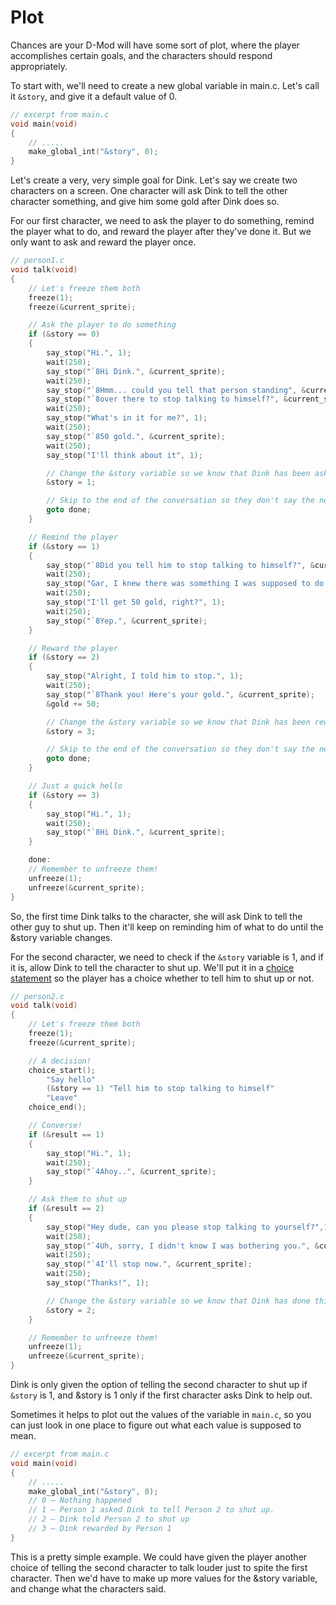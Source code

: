 # Plot

Chances are your D-Mod will have some sort of plot, where the player accomplishes certain goals, and the characters should respond appropriately.

To start with, we'll need to create a new global variable in main.c. Let's call it `&story`, and give it a default value of 0.

```c
// excerpt from main.c
void main(void)
{
    // .....
    make_global_int("&story", 0);
}
```

Let's create a very, very simple goal for Dink. Let's say we create two characters on a screen. One character will ask Dink to tell the other character something, and give him some gold after Dink does so.

For our first character, we need to ask the player to do something, remind the player what to do, and reward the player after they've done it. But we only want to ask and reward the player once.

```c
// person1.c
void talk(void)
{
    // Let's freeze them both
    freeze(1);
    freeze(&current_sprite);

    // Ask the player to do something
    if (&story == 0)
    {
        say_stop("Hi.", 1);
        wait(250);
        say_stop("`8Hi Dink.", &current_sprite);
        wait(250);
        say_stop("`8Hmm... could you tell that person standing", &current_sprite);
        say_stop("`8over there to stop talking to himself?", &current_sprite);
        wait(250); 
        say_stop("What's in it for me?", 1);
        wait(250);
        say_stop("`850 gold.", &current_sprite);
        wait(250);
        say_stop("I'll think about it", 1);

        // Change the &story variable so we know that Dink has been asked.
        &story = 1;

        // Skip to the end of the conversation so they don't say the next thing.
        goto done;
    }

    // Remind the player
    if (&story == 1)
    {
        say_stop("`8Did you tell him to stop talking to himself?", &current_sprite);
        wait(250);
        say_stop("Gar, I knew there was something I was supposed to do.", 1);
        wait(250);
        say_stop("I'll get 50 gold, right?", 1);
        wait(250);
        say_stop("`8Yep.", &current_sprite);
    }

    // Reward the player
    if (&story == 2)
    {
        say_stop("Alright, I told him to stop.", 1);
        wait(250);
        say_stop("`8Thank you! Here's your gold.", &current_sprite);
        &gold += 50;

        // Change the &story variable so we know that Dink has been rewarded
        &story = 3;

        // Skip to the end of the conversation so they don't say the next thing.
        goto done;
    }

    // Just a quick hello
    if (&story == 3)
    { 
        say_stop("Hi.", 1);
        wait(250);
        say_stop("`8Hi Dink.", &current_sprite);
    }

    done:
    // Remember to unfreeze them!
    unfreeze(1);
    unfreeze(&current_sprite);
}
```

So, the first time Dink talks to the character, she will ask Dink to tell the other guy to shut up. Then it'll keep on reminding him of what to do until the &story variable changes.

For the second character, we need to check if the `&story` variable is 1, and if it is, allow Dink to tell the character to shut up. We'll put it in a [choice statement](./npc.md#choice-menu) so the player has a choice whether to tell him to shut up or not.

```c
// person2.c
void talk(void)
{
    // Let's freeze them both
    freeze(1);
    freeze(&current_sprite);

    // A decision!
    choice_start();
        "Say hello"
        (&story == 1) "Tell him to stop talking to himself"
        "Leave"
    choice_end();

    // Converse!
    if (&result == 1)
    {
        say_stop("Hi.", 1);
        wait(250);
        say_stop("`4Ahoy..", &current_sprite);
    }

    // Ask them to shut up
    if (&result == 2)
    {
        say_stop("Hey dude, can you please stop talking to yourself?",1);
        wait(250);
        say_stop("`4Uh, sorry, I didn't know I was bothering you.", &current_sprite);
        wait(250);
        say_stop("`4I'll stop now.", &current_sprite);
        wait(250);
        say_stop("Thanks!", 1);

        // Change the &story variable so we know that Dink has done this.
        &story = 2;
    }

    // Remember to unfreeze them!
    unfreeze(1);
    unfreeze(&current_sprite);
}
```

Dink is only given the option of telling the second character to shut up if `&story` is 1, and &story is 1 only if the first character asks Dink to help out.

Sometimes it helps to plot out the values of the variable in `main.c`, so you can just look in one place to figure out what each value is supposed to mean.

```c
// excerpt from main.c
void main(void)
{
    // .....
    make_global_int("&story", 0);
    // 0 – Nothing happened
    // 1 – Person 1 asked Dink to tell Person 2 to shut up.
    // 2 – Dink told Person 2 to shut up
    // 3 – Dink rewarded by Person 1
}
```

This is a pretty simple example. We could have given the player another choice of telling the second character to talk louder just to spite the first character. Then we'd have to make up more values for the &story variable, and change what the characters said.
